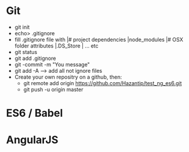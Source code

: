 # Git
- git init
- echo> .gitignore
- fill .gitignore file with
	|# project dependencies
	|node_modules
	|# OSX folder attributes
	|.DS_Store
	| ... etc
- git status
- git add .gitignore
- git -commit -m "You message"
- git add -A --> add all not ignore files
- Create your own repositry on a github, then:
	- git remote add origin https://github.com/Hazantip/test_ng_es6.git
	- git push -u origin master

# ES6 / Babel

# AngularJS